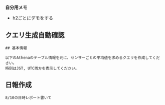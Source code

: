 
**自分用メモ**
* h2ごとにデモをする

## クエリ生成自動確認

```
## 基本情報

以下のAthenaのテーブル情報を元に、センサーごとの平均値を求めるクエリを作成してください。
時刻はJST, UTC両方を表示してください。
```



## 日報作成

```
8/10の日時レポート書いて
```
